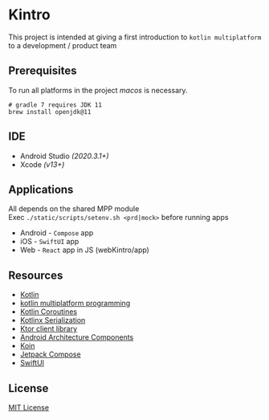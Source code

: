 # Kintro

This project is intended at giving a first introduction to `kotlin multiplatform` to a development / product team

## Prerequisites

To run all platforms in the project *macos* is necessary.

```shell
# gradle 7 requires JDK 11
brew install openjdk@11
```
## IDE

* Android Studio *(2020.3.1+)*
* Xcode *(v13+)*

## Applications

All depends on the shared MPP module
<br />Exec `./static/scripts/setenv.sh <prd|mock>` before running apps

* Android -  `Compose` app
* iOS - `SwiftUI` app
* Web -  `React` app in JS (webKintro/app)

## Resources

* [Kotlin](https://kotlinlang.org/)
* [kotlin multiplatform programming](https://kotlinlang.org/docs/multiplatform.html)
* [Kotlin Coroutines](https://kotlinlang.org/docs/reference/coroutines-overview.html)
* [Kotlinx Serialization](https://github.com/Kotlin/kotlinx.serialization)
* [Ktor client library](https://github.com/ktorio/ktor)
* [Android Architecture Components](https://developer.android.com/topic/libraries/architecture/index.html)
* [Koin](https://github.com/InsertKoinIO/koin)
* [Jetpack Compose](https://developer.android.com/jetpack/compose)
* [SwiftUI](https://developer.apple.com/documentation/swiftui)

## License

[MIT License](/LICENSE)
